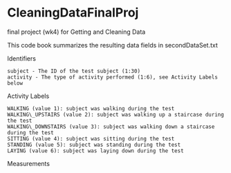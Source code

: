 # CleaningDataFinalProj
final project (wk4) for Getting and Cleaning Data

This code book summarizes the resulting data fields in secondDataSet.txt

Identifiers

    subject - The ID of the test subject (1:30)
    activity - The type of activity performed (1:6), see Activity Labels below
    
Activity Labels

    WALKING (value 1): subject was walking during the test
    WALKING\_UPSTAIRS (value 2): subject was walking up a staircase during the test
    WALKING\_DOWNSTAIRS (value 3): subject was walking down a staircase during the test
    SITTING (value 4): subject was sitting during the test
    STANDING (value 5): subject was standing during the test
    LAYING (value 6): subject was laying down during the test

Measurements

  
